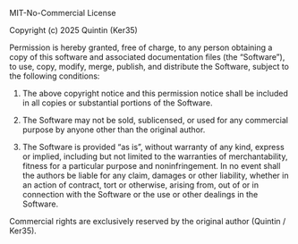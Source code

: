 MIT-No-Commercial License

Copyright (c) 2025 Quintin (Ker35)

Permission is hereby granted, free of charge, to any person obtaining a copy of this software and associated documentation files (the “Software”), to use, copy, modify, merge, publish, and distribute the Software, subject to the following conditions:

1. The above copyright notice and this permission notice shall be included in all copies or substantial portions of the Software.

2. The Software may not be sold, sublicensed, or used for any commercial purpose by anyone other than the original author.

3. The Software is provided “as is”, without warranty of any kind, express or implied, including but not limited to the warranties of merchantability, fitness for a particular purpose and noninfringement. In no event shall the authors be liable for any claim, damages or other liability, whether in an action of contract, tort or otherwise, arising from, out of or in connection with the Software or the use or other dealings in the Software.

Commercial rights are exclusively reserved by the original author (Quintin / Ker35).
